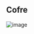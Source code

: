 ## Cofre

![image](https://github.com/DiogoRodriguees/PROJETOS_COMPUTACAO_FISICA/assets/92277603/baa16936-ffcb-4161-8294-bb04d88af217)
